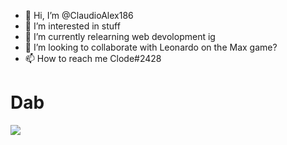 - 👋 Hi, I’m @ClaudioAlex186
- 👀 I’m interested in stuff
- 🌱 I’m currently relearning web devolopment ig
- 💞️ I’m looking to collaborate with Leonardo on the Max game?
- 📫 How to reach me Clode#2428

<h1>Dab </h1>

<img src="https://steamuserimages-a.akamaihd.net/ugc/781869463129819080/4ECAA005657408CAA2F41F15ABA36CBA04A18E5A/?imw=637&imh=358&ima=fit&impolicy=Letterbox&imcolor=%23000000&letterbox=true">
